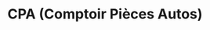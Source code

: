 ---
title: "CPA (Comptoir Pièces Autos)"
url: /janze/cpa-comptoir-pieces-autos/
shop: pièces de voitures
---